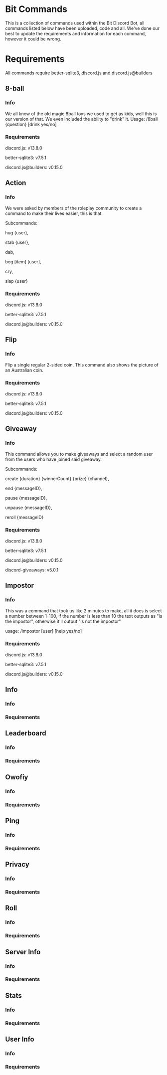# Bit Commands
This is a collection of commands used within the Bit Discord Bot, all commands listed below have been uploaded, code and all. We've done our best to update the requirements and information for each command, however it could be wrong.

# Requirements
All commands require better-sqlite3, discord.js and discord.js@builders

## 8-ball
### Info
We all know of the old magic 8ball toys we used to get as kids, well this is our version of that. We even included the ability to "drink" it.
Usage: /8ball {question} [drink yes/no]

### Requirements

discord.js: v13.8.0

better-sqlite3: v7.5.1

discord.js@builders: v0.15.0

## Action
### Info
We were asked by members of the roleplay community to create a command to make their lives easier, this is that.

Subcommands:

hug {user},

stab {user},

dab,

beg [item] [user],

cry,

slap {user}

### Requirements

discord.js: v13.8.0

better-sqlite3: v7.5.1

discord.js@builders: v0.15.0

## Flip
### Info
Flip a single regular 2-sided coin. This command also shows the picture of an Australian coin.

### Requirements

discord.js: v13.8.0

better-sqlite3: v7.5.1

discord.js@builders: v0.15.0

## Giveaway
### Info
This command allows you to make giveaways and select a random user from the users who have joined said giveaway.

Subcommands:

create {duration} {winnerCount} {prize} {channel},

end {messageID},

pause {messageID},

unpause {messageID},

reroll {messageID}

### Requirements

discord.js: v13.8.0

better-sqlite3: v7.5.1

discord.js@builders: v0.15.0

discord-giveaways: v5.0.1

## Impostor
### Info
This was a command that took us like 2 minutes to make, all it does is select a number between 1-100, if the number is less than 10 the text outputs as "is the impostor", otherwise it'll output "is not the impostor"


usage: /impostor [user] [help yes/no]

### Requirements

discord.js: v13.8.0

better-sqlite3: v7.5.1

discord.js@builders: v0.15.0

## Info
### Info

### Requirements

## Leaderboard
### Info

### Requirements

## Owofiy
### Info

### Requirements

## Ping
### Info

### Requirements

## Privacy
### Info

### Requirements

## Roll
### Info

### Requirements

## Server Info
### Info

### Requirements

## Stats
### Info

### Requirements

## User Info
### Info

### Requirements
